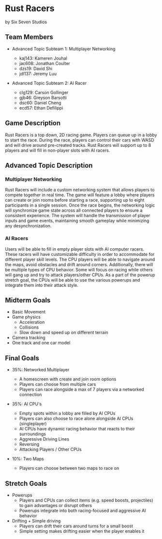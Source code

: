 # Rust Racers

by Six Seven Studios

## Team Members

* Advanced Topic Subteam 1: Multiplayer Networking
  * kaj143: Kameren Jouhal
  * jac608: Jonathan Coulter
  * dzs19: David Shi
  * jdl137: Jeremy Luu

* Advanced Topic Subteam 2: AI Racer
  * clg129: Carson Gollinger
  * gjb46: Greyson Barsotti
  * dsc60: Daniel Cheng
  * ecd57: Ethan Defilippi

## Game Description

Rust Racers is a top down, 2D racing game. Players can queue up in a lobby to start the race. During the race, players can control their cars with WASD and will drive around pre-created tracks. Rust Racers will support up to 8 players and will fill in non-player slots with AI racers.

## Advanced Topic Description

### Multiplayer Networking

Rust Racers will include a custom networking system that allows players to compete together in real time. The game will feature a lobby where players can create or join rooms before starting a race, supporting up to eight participants in a single session. Once the race begins, the networking logic will synchronize game state across all connected players to ensure a consistent experience. The system will handle the transmission of player inputs and game events, maintaining smooth gameplay while minimizing any desynchronization.

### AI Racers

Users will be able to fill in empty player slots with AI computer racers. These racers will have customizable difficulty in order to accommodate for different player skill levels. The CPU players will be able to navigate around the maps, avoid obstacles and drift around corners. Additionally, there will be multiple types of CPU behavior. Some will focus on racing while others will gang up and try to attack players/other CPUs. As a part of the powerup stretch goal, the CPUs will be able to use the various powerups and integrate them into their attack style. 

## Midterm Goals

* Basic Movement
* Game physics
  * Acceleration
  * Collisions
  * Slow down and speed up on different terrain
* Camera tracking
* One track and one car model

## Final Goals

* 35%: Networked Multiplayer
  * A homescreen with create and join room options
  * Players can choose from multiple cars
  * Players can race alongside a max of 7 players via a networked connection

* 35%: AI CPU's
   * Empty spots within a lobby are filled by AI CPUs
   * Players can also choose to race alone alongside AI CPUs (singleplayer)
   * AI CPUs have dynamic racing behavior that reacts to their surroundings
   * Aggressive Driving Lines
   * Reversing
   * Attacking Players / Other CPUs

* 10%: Two Maps
  * Players can choose between two maps to race on

## Stretch Goals

* Powerups
  * Players and CPUs can collect items (e.g. speed boosts, projectiles) to gain advantages or disrupt others
  * Powerups integrate into both racing-focused and aggressive AI behavior
* Drifting + Simple driving
  * Players can drift their cars around turns for a small boost
  * Simple setting makes drifting easier when the player enables it
